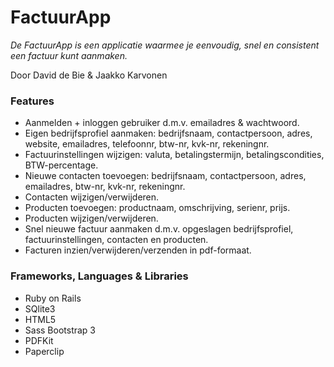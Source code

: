 <h1>FactuurApp</h1>
<i>De FactuurApp is een applicatie waarmee je eenvoudig, snel en consistent een factuur kunt aanmaken.</i>

<p>Door David de Bie & Jaakko Karvonen</p>

<h3>Features</h3>
<ul>
	<li>Aanmelden + inloggen gebruiker d.m.v. emailadres & wachtwoord.</li>
	<li>Eigen bedrijfsprofiel aanmaken: bedrijfsnaam, contactpersoon, adres, website, emailadres, telefoonnr, btw-nr, kvk-nr, rekeningnr.</li>
	<li>Factuurinstellingen wijzigen: valuta, betalingstermijn, betalingscondities, BTW-percentage.</li>
	<li>Nieuwe contacten toevoegen: bedrijfsnaam, contactpersoon, adres, emailadres, btw-nr, kvk-nr, rekeningnr.</li>
	<li>Contacten wijzigen/verwijderen.</li>
	<li>Producten toevoegen: productnaam, omschrijving, serienr, prijs.</li>
	<li>Producten wijzigen/verwijderen.</li>
	<li>Snel nieuwe factuur aanmaken d.m.v. opgeslagen bedrijfsprofiel, factuurinstellingen, contacten en producten.</li>
	<li>Facturen inzien/verwijderen/verzenden in pdf-formaat.</li>
</ul>

<h3>Frameworks, Languages & Libraries</h3>
<ul>
	<li>Ruby on Rails</li>
	<li>SQlite3</li>
	<li>HTML5</li>
	<li>Sass Bootstrap 3</li>
	<li>PDFKit</li>
	<li>Paperclip</li>
</ul>